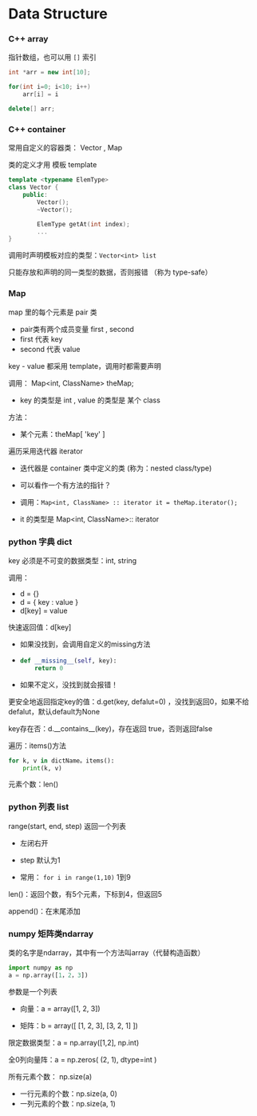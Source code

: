 # Data Structure

### C++  array

指针数组，也可以用 `[]` 索引

```cpp
int *arr = new int[10];

for(int i=0; i<10; i++)
    arr[i] = i

delete[] arr;
```

### C++ container

常用自定义的容器类： Vector , Map

类的定义才用 模板 template

```cpp
template <typename ElemType>
class Vector {
    public:
        Vector();
        ~Vector();

        ElemType getAt(int index);
        ...
}
```

调用时声明模板对应的类型：`Vector<int> list`

只能存放和声明的同一类型的数据，否则报错 （称为 type-safe）

### Map

map 里的每个元素是 pair 类

* pair类有两个成员变量 first , second
* first 代表 key
* second 代表 value

key - value 都采用 template，调用时都需要声明

调用： Map&lt;int, ClassName&gt; theMap;

* key 的类型是 int , value 的类型是 某个 class

方法：

* 某个元素：theMap\[ 'key' \]

遍历采用迭代器 iterator

* 迭代器是 container 类中定义的类 \(称为：nested class/type\)
* 可以看作一个有方法的指针？

* 调用：`Map<int, ClassName> :: iterator it = theMap.iterator();`

* it 的类型是 Map&lt;int, ClassName&gt;:: iterator

### python 字典 dict

key 必须是不可变的数据类型：int, string

调用：

* d = {}
* d = { key : value }
* d\[key\] = value

快速返回值：d\[key\]

* 如果没找到，会调用自定义的missing方法
* ```py
  def __missing__(self, key):
      return 0
  ```
* 如果不定义，没找到就会报错！

更安全地返回指定key的值：d.get\(key, defalut=0\) ，没找到返回0，如果不给defalut，默认default为None

key存在否：d.\_\_contains\_\_\(key\)，存在返回 true，否则返回false

遍历：items\(\)方法

```py
for k, v in dictName。items():
    print(k, v)
```

元素个数：len\(\)

### python 列表 list

range\(start, end, step\) 返回一个列表

* 左闭右开
* step 默认为1

* 常用： `for i in range(1,10)` 1到9

len\(\)：返回个数，有5个元素，下标到4，但返回5

append\(\)：在末尾添加

### numpy 矩阵类ndarray

类的名字是ndarray，其中有一个方法叫array（代替构造函数）

```py
import numpy as np
a = np.array([1，2，3])
```

参数是一个列表

* 向量：a = array\(\[1, 2, 3\]\)

* 矩阵：b = array\(\[ \[1, 2, 3\], \[3, 2, 1\] \]\)

限定数据类型：a = np.array\(\[1,2\], np.int\)

全0列向量阵：a = np.zeros\( \(2, 1\), dtype=int \)

所有元素个数： np.size\(a\)

* 一行元素的个数：np.size\(a, 0\)
* 一列元素的个数：np.size\(a, 1\)



